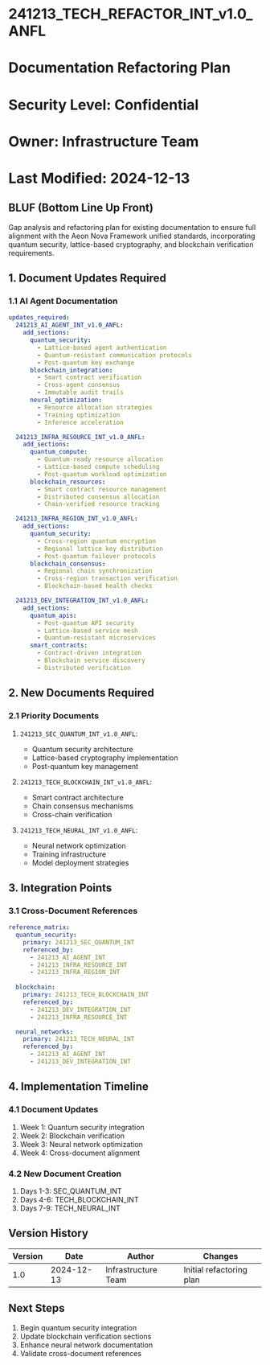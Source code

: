 # 241213_TECH_REFACTOR_INT_v1.0_ANFL
# Documentation Refactoring Plan
# Security Level: Confidential
# Owner: Infrastructure Team
# Last Modified: 2024-12-13

## BLUF (Bottom Line Up Front)
Gap analysis and refactoring plan for existing documentation to ensure full alignment with the Aeon Nova Framework unified standards, incorporating quantum security, lattice-based cryptography, and blockchain verification requirements.

## 1. Document Updates Required

### 1.1 AI Agent Documentation
```yaml
updates_required:
  241213_AI_AGENT_INT_v1.0_ANFL:
    add_sections:
      quantum_security:
        - Lattice-based agent authentication
        - Quantum-resistant communication protocols
        - Post-quantum key exchange
      blockchain_integration:
        - Smart contract verification
        - Cross-agent consensus
        - Immutable audit trails
      neural_optimization:
        - Resource allocation strategies
        - Training optimization
        - Inference acceleration

  241213_INFRA_RESOURCE_INT_v1.0_ANFL:
    add_sections:
      quantum_compute:
        - Quantum-ready resource allocation
        - Lattice-based compute scheduling
        - Post-quantum workload optimization
      blockchain_resources:
        - Smart contract resource management
        - Distributed consensus allocation
        - Chain-verified resource tracking

  241213_INFRA_REGION_INT_v1.0_ANFL:
    add_sections:
      quantum_security:
        - Cross-region quantum encryption
        - Regional lattice key distribution
        - Post-quantum failover protocols
      blockchain_consensus:
        - Regional chain synchronization
        - Cross-region transaction verification
        - Blockchain-based health checks

  241213_DEV_INTEGRATION_INT_v1.0_ANFL:
    add_sections:
      quantum_apis:
        - Post-quantum API security
        - Lattice-based service mesh
        - Quantum-resistant microservices
      smart_contracts:
        - Contract-driven integration
        - Blockchain service discovery
        - Distributed verification
```

## 2. New Documents Required

### 2.1 Priority Documents
1. `241213_SEC_QUANTUM_INT_v1.0_ANFL`:
   - Quantum security architecture
   - Lattice-based cryptography implementation
   - Post-quantum key management

2. `241213_TECH_BLOCKCHAIN_INT_v1.0_ANFL`:
   - Smart contract architecture
   - Chain consensus mechanisms
   - Cross-chain verification

3. `241213_TECH_NEURAL_INT_v1.0_ANFL`:
   - Neural network optimization
   - Training infrastructure
   - Model deployment strategies

## 3. Integration Points

### 3.1 Cross-Document References
```yaml
reference_matrix:
  quantum_security:
    primary: 241213_SEC_QUANTUM_INT
    referenced_by:
      - 241213_AI_AGENT_INT
      - 241213_INFRA_RESOURCE_INT
      - 241213_INFRA_REGION_INT
  
  blockchain:
    primary: 241213_TECH_BLOCKCHAIN_INT
    referenced_by:
      - 241213_DEV_INTEGRATION_INT
      - 241213_INFRA_RESOURCE_INT

  neural_networks:
    primary: 241213_TECH_NEURAL_INT
    referenced_by:
      - 241213_AI_AGENT_INT
      - 241213_DEV_INTEGRATION_INT
```

## 4. Implementation Timeline

### 4.1 Document Updates
1. Week 1: Quantum security integration
2. Week 2: Blockchain verification
3. Week 3: Neural network optimization
4. Week 4: Cross-document alignment

### 4.2 New Document Creation
1. Days 1-3: SEC_QUANTUM_INT
2. Days 4-6: TECH_BLOCKCHAIN_INT
3. Days 7-9: TECH_NEURAL_INT

## Version History

| Version | Date | Author | Changes |
|---------|------|--------|---------|
| 1.0 | 2024-12-13 | Infrastructure Team | Initial refactoring plan |

## Next Steps
1. Begin quantum security integration
2. Update blockchain verification sections
3. Enhance neural network documentation
4. Validate cross-document references